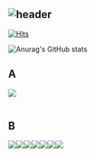 <div align=left>

![header](https://capsule-render.vercel.app/api?type=Venom&color=auto&height=100&section=header&text=hi&animation=fadeIn&fontSize=50&fontColor=00000)
---

[![Hits](https://hits.seeyoufarm.com/api/count/incr/badge.svg?url=https%3A%2F%2Fgithub.com%2FKanghyun2&count_bg=%23989595&title_bg=%23000000&icon=github.svg&icon_color=%23FFFFFF&title=GIT+HUB&edge_flat=false)](https://hits.seeyoufarm.com)

![Anurag's GitHub stats](https://github-readme-stats.vercel.app/api?username=Kanghyun2&show_icons=true&theme=dracula)
## A
<div style="display:flex; flex-direction:row;">
 <a href="https://dev-lkh.tistory.com">
        <img src="https://img.shields.io/badge/Tistory-000000?style=for-the-flat&logo=Tistory&logoColor=white"> 
    </a>
</div>
<br>

## B
<div style="display:flex; flex-direction:row;">
<img src="https://img.shields.io/badge/Java-007396?style=for-the-flat&logo=Java&logoColor=white"> 
<img src="https://img.shields.io/badge/Javascript-F7DF1E?style=flat&logo=javascript&logoColor=white"/>
<img src="https://img.shields.io/badge/Spring Boot-6DB33F?style=flat&logo=springboot&logoColor=white"/>
<img src="https://img.shields.io/badge/mysql-4479A1?style=for-the-flat&logo=mysql&logoColor=white"> 
<img src="https://img.shields.io/badge/HTML5-E34F26?style=flat&logo=html5&logoColor=white"/>
 <img src="https://img.shields.io/badge/css3-1572B6?style=flat&logo=css3&logoColor=white"/>
<img src="https://img.shields.io/badge/Apachetomcat-F8DC75?style=flat&logo=apachetomcat&logoColor=white"/>
</div>
</div>

